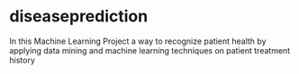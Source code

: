 # diseaseprediction
In this Machine Learning Project a way to recognize patient health by applying data mining and machine learning techniques on patient treatment history
